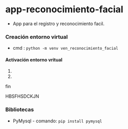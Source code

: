 # app-reconocimiento-facial
- App para el registro y reconocimiento facil.

### Creación entorno virtual
* cmd : `python -m venv ven_reconocimiento_facial` 

#### Activación entorno vritual 
 1.
 2.
  fin 

HBSFHSDCKJN

### Bibliotecas
* PyMysql - comando: `pip install pymysql`